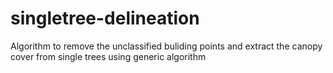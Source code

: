 # singletree-delineation
Algorithm to remove the unclassified buliding points and extract the canopy cover from single trees using generic algorithm
